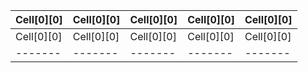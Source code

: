 
|  Cell[0][0]   |  Cell[0][0]   |  Cell[0][0]   |  Cell[0][0]   |  Cell[0][0]   |
|---------------|---------------|---------------|---------------|---------------|
|  Cell[0][0]   |  Cell[0][0]   |  Cell[0][0]   |  Cell[0][0]   |  Cell[0][0]   |
|-------|-------|-------|-------|-------|-------|-------|-------|-------|-------|

